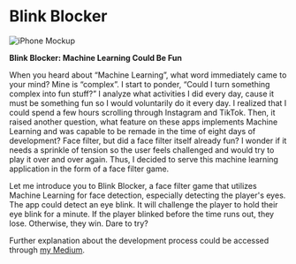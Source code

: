 # Blink Blocker
![iPhone Mockup](https://github.com/nadyatyandra/BlinkBlocker/assets/84224607/2dddbb28-8c59-4093-820d-4a477179ac73)

**Blink Blocker: Machine Learning Could Be Fun**

When you heard about “Machine Learning”, what word immediately came to your mind? Mine is “complex”. I start to ponder, “Could I turn something complex into fun stuff?” I analyze what activities I did every day, cause it must be something fun so I would voluntarily do it every day. I realized that I could spend a few hours scrolling through Instagram and TikTok. Then, it raised another question, what feature on these apps implements Machine Learning and was capable to be remade in the time of eight days of development? Face filter, but did a face filter itself already fun? I wonder if it needs a sprinkle of tension so the user feels challenged and would try to play it over and over again. Thus, I decided to serve this machine learning application in the form of a face filter game.

Let me introduce you to Blink Blocker, a face filter game that utilizes Machine Learning for face detection, especially detecting the player's eyes. The app could detect an eye blink. It will challenge the player to hold their eye blink for a minute. If the player blinked before the time runs out, they lose. Otherwise, they win. Dare to try?

Further explanation about the development process could be accessed through [my Medium](https://medium.com/@nadyatyandra/blink-blocker-machine-learning-could-be-fun-efb1214f20f9).
